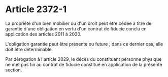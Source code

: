 # Article 2372-1

La propriété d'un bien mobilier ou d'un droit peut être cédée à titre de garantie d'une obligation en vertu d'un contrat de fiducie conclu en application des articles 2011 à 2030.

L'obligation garantie peut être présente ou future ; dans ce dernier cas, elle doit être déterminable.

Par dérogation à l'article 2029, le décès du constituant personne physique ne met pas fin au contrat de fiducie constitué en application de la présente section.
